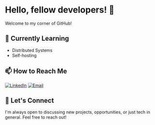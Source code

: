 # Hello, fellow developers! 👋
Welcome to my corner of GitHub!

## 🌱 Currently Learning
- Distributed Systems
- Self-hosting

## 📫 How to Reach Me
[![LinkedIn](https://img.shields.io/badge/-LinkedIn-0077B5?style=flat-square&logo=LinkedIn&logoColor=white)](https://www.linkedin.com/in/ashish-kamra)
[![Email](https://img.shields.io/badge/-Email-D14836?style=flat-square&logo=Gmail&logoColor=white)](mailto:ashish.kamra9@gmail.com)


## 🤝 Let's Connect
I'm always open to discussing new projects, opportunities, or just tech in general. Feel free to reach out!

<!--
**ashish-kamra/ashish-kamra** is a ✨ _special_ ✨ repository because its `README.md` (this file) appears on your GitHub profile.

Here are some ideas to get you started:

- 🔭 I’m currently working on ...
- 🌱 I’m currently learning ...
- 👯 I’m looking to collaborate on ...
- 🤔 I’m looking for help with ...
- 💬 Ask me about ...
- 📫 How to reach me: ...
- 😄 Pronouns: ...
- ⚡ Fun fact: ...
-->
